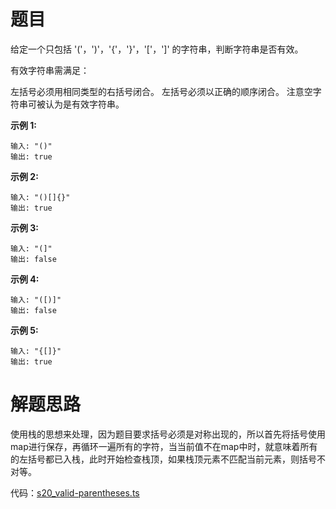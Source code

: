 # 题目

给定一个只包括 '('，')'，'{'，'}'，'['，']' 的字符串，判断字符串是否有效。

有效字符串需满足：

左括号必须用相同类型的右括号闭合。
左括号必须以正确的顺序闭合。
注意空字符串可被认为是有效字符串。

**示例 1:**

```
输入: "()"
输出: true
```

**示例 2:**

```
输入: "()[]{}"
输出: true
```

**示例 3:**

```
输入: "(]"
输出: false
```

**示例 4:**

```
输入: "([)]"
输出: false
```

**示例 5:**

```
输入: "{[]}"
输出: true
```

# 解题思路

使用栈的思想来处理，因为题目要求括号必须是对称出现的，所以首先将括号使用map进行保存，再循环一遍所有的字符，当当前值不在map中时，就意味着所有的左括号都已入栈，此时开始检查栈顶，如果栈顶元素不匹配当前元素，则括号不对等。

代码：[s20_valid-parentheses.ts](../src/algorithms/s20_valid-parentheses.ts)
